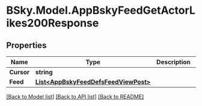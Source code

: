 # BSky.Model.AppBskyFeedGetActorLikes200Response

## Properties

Name | Type | Description | Notes
------------ | ------------- | ------------- | -------------
**Cursor** | **string** |  | [optional] 
**Feed** | [**List&lt;AppBskyFeedDefsFeedViewPost&gt;**](AppBskyFeedDefsFeedViewPost.md) |  | 

[[Back to Model list]](../README.md#documentation-for-models) [[Back to API list]](../README.md#documentation-for-api-endpoints) [[Back to README]](../README.md)

